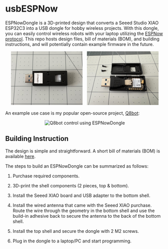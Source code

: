 # usbESPNow

ESPNowDongle is a 3D-printed design that converts a Seeed Studio XIAO ESP32C3 into a USB dongle for hobby wireless projects. With this dongle, you can easily control wireless robots with your laptop utilizing the [ESPNow protocol](https://www.espressif.com/en/solutions/low-power-solutions/esp-now). This repo hosts design files, bill of materials (BOM), and building instructions, and will potentially contain example firmware in the future.

<p align="center">
  <img src="documentation_public/USBA_Image.jpg" alt="Image 1" width="45%" style="margin-right: 1%;">
  <img src="documentation_public/USBA_Breakdown.jpg" alt="Image 2" width="45%" style="margin-left: 1%;">
</p>


An example use case is my popular open-source project, [Q8bot](https://github.com/EricYufengWu/q8bot):

<p align="center">
  <img src="documentation_public/Example.gif" alt="Q8bot control using ESPNowDongle">
</p>

## Building Instruction
The design is simple and straightforward. A short bill of materials (BOM) is available [here](https://docs.google.com/spreadsheets/d/1V8coFRCDSXpK4gbwrFuEnwwwXwfb0ANbZXYGAyK8Xq8/edit?usp=sharing). 

The steps to build an ESPNowDongle can be summarized as follows:
1. Purchase required components.

2. 3D-print the shell components (2 pieces, top & bottom).

3. Install the Seeed XIAO board and USB adapter to the bottom shell.

4. Install the wired antenna that came with the Seeed XIAO purchase. Route the wire through the geometry in the bottom shell and use the build-in adhesive back to secure the antenna to the back of the bottom shell.

5. Install the top shell and secure the dongle with 2 M2 screws.

6. Plug in the dongle to a laptop/PC and start programming.
